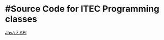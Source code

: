 #Source Code for ITEC Programming classes
==========


[Java 7 API](http://docs.oracle.com/javase/7/docs/api/allclasses-noframe.html)


